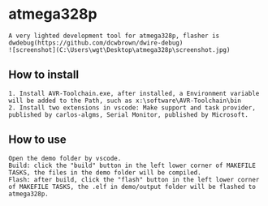# atmega328p
	A very lighted development tool for atmega328p, flasher is dwdebug(https://github.com/dcwbrown/dwire-debug)
	![screenshot](C:\Users\wgt\Desktop\atmega328p\screenshot.jpg)
## How to install
	1. Install AVR-Toolchain.exe, after installed, a Environment variable will be added to the Path, such as x:\software\AVR-Toolchain\bin
	2. Install two extensions in vscode: Make support and task provider, published by carlos-algms, Serial Monitor, published by Microsoft.

## How to use
	Open the demo folder by vscode.
	Build: click the "build" button in the left lower corner of MAKEFILE TASKS, the files in the demo folder will be compiled.
	Flash: after build, click the "flash" button in the left lower corner of MAKEFILE TASKS, the .elf in demo/output folder will be flashed to atmega328p.
	
	